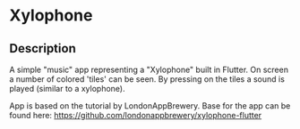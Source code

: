 # Xylophone

## Description
A simple "music" app representing a "Xylophone" built in Flutter. On screen a number of colored 'tiles' can be seen. By pressing on the tiles a sound is played (similar to a xylophone).

App is based on the tutorial by LondonAppBrewery. Base for the app can be found here: https://github.com/londonappbrewery/xylophone-flutter


